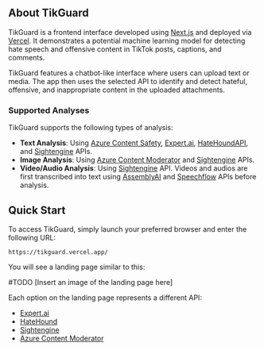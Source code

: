 ## About TikGuard

TikGuard is a frontend interface developed using [Next.js](https://nextjs.org/) and deployed via [Vercel](https://vercel.com/). It demonstrates a potential machine learning model for detecting hate speech and offensive content in TikTok posts, captions, and comments.

TikGuard features a chatbot-like interface where users can upload text or media. The app then uses the selected API to identify and detect hateful, offensive, and inappropriate content in the uploaded attachments.

### Supported Analyses

TikGuard supports the following types of analysis:
- **Text Analysis**: Using [Azure Content Safety](https://azure.microsoft.com/en-us/products/ai-services/ai-content-safety), [Expert.ai](https://docs.expert.ai/nlapi/v2/), [HateHoundAPI](https://hate-hound-api.vercel.app/?ref=taaft&utm_source=taaft&utm_medium=referral), and [Sightengine](https://sightengine.com/docs/) APIs.
- **Image Analysis**: Using [Azure Content Moderator](https://learn.microsoft.com/en-us/azure/ai-services/content-moderator/overview) and [Sightengine](https://sightengine.com/docs/) APIs.
- **Video/Audio Analysis**: Using [Sightengine](https://sightengine.com/docs/) API. Videos and audios are first transcribed into text using [AssemblyAI](https://www.assemblyai.com/discover/products/speech-to-text?utm_source=google&utm_medium=cpc&utm_campaign=Brand&utm_term=assemblyai&gad_source=1&gclid=EAIaIQobChMIl7ee28iOhwMV6RiDAx3DTgF6EAAYASABEgJwJfD_BwE) and [Speechflow](https://speechflow.io/) APIs before analysis.

## Quick Start

To access TikGuard, simply launch your preferred browser and enter the following URL:

```
https://tikguard.vercel.app/
```

You will see a landing page similar to this:

#TODO [Insert an image of the landing page here]

Each option on the landing page represents a different API:

- [Expert.ai](#)
- [HateHound](#)
- [Sightengine](#)
- [Azure Content Moderator](#)
